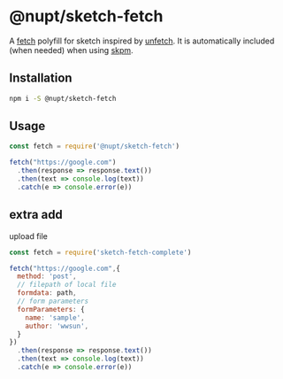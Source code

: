 # @nupt/sketch-fetch

A [fetch](https://developer.mozilla.org/en/docs/Web/API/Fetch_API) polyfill for sketch inspired by [unfetch](https://github.com/developit/unfetch). It is automatically included (when needed) when using [skpm](https://github.com/skpm/skpm).

## Installation

```bash
npm i -S @nupt/sketch-fetch
```

## Usage

```js
const fetch = require('@nupt/sketch-fetch')

fetch("https://google.com")
  .then(response => response.text())
  .then(text => console.log(text))
  .catch(e => console.error(e))
```

## extra add

upload file

```js
const fetch = require('sketch-fetch-complete')

fetch("https://google.com",{
  method: 'post',
  // filepath of local file
  formdata: path,
  // form parameters
  formParameters: {
    name: 'sample',
    author: 'wwsun',
  }
})
  .then(response => response.text())
  .then(text => console.log(text))
  .catch(e => console.error(e))
```


